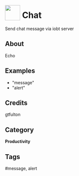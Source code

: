 # <img src="https://raw.githack.com/FortAwesome/Font-Awesome/master/svgs/solid/comment.svg" card_color="#797676" width="50" height="50" style="vertical-align:bottom"/> Chat
Send chat message via iobt server

## About
Echo

## Examples
* "message"
* "alert"

## Credits
gtfulton

## Category
**Productivity**

## Tags
#message, alert

